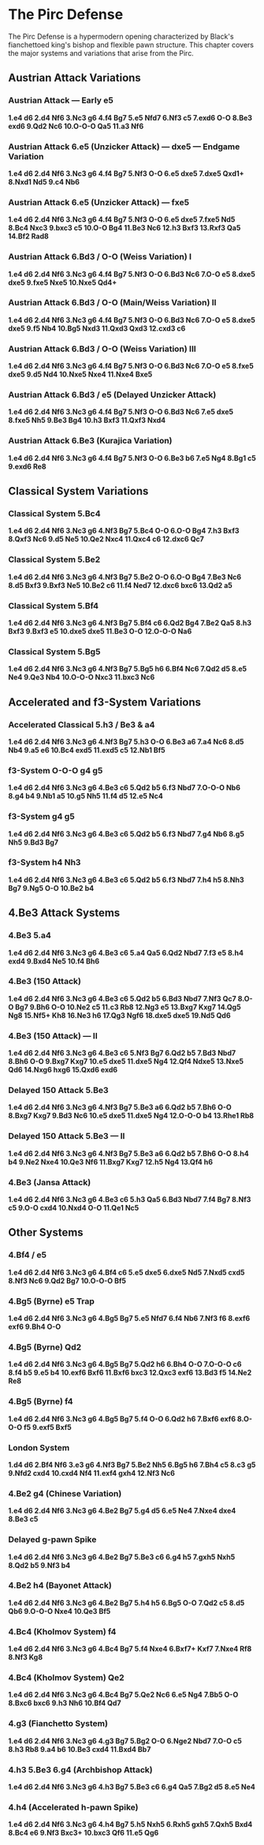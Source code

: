 # The Pirc Defense

The Pirc Defense is a hypermodern opening characterized by Black's fianchettoed king's bishop and flexible pawn structure. This chapter covers the major systems and variations that arise from the Pirc.

## Austrian Attack Variations

### Austrian Attack — Early e5
**1.e4 d6 2.d4 Nf6 3.Nc3 g6 4.f4 Bg7 5.e5 Nfd7 6.Nf3 c5 7.exd6 O-O 8.Be3 exd6 9.Qd2 Nc6 10.O-O-O Qa5 11.a3 Nf6**

### Austrian Attack 6.e5 (Unzicker Attack) — dxe5 — Endgame Variation
**1.e4 d6 2.d4 Nf6 3.Nc3 g6 4.f4 Bg7 5.Nf3 O-O 6.e5 dxe5 7.dxe5 Qxd1+ 8.Nxd1 Nd5 9.c4 Nb6**

### Austrian Attack 6.e5 (Unzicker Attack) — fxe5
**1.e4 d6 2.d4 Nf6 3.Nc3 g6 4.f4 Bg7 5.Nf3 O-O 6.e5 dxe5 7.fxe5 Nd5 8.Bc4 Nxc3 9.bxc3 c5 10.O-O Bg4 11.Be3 Nc6 12.h3 Bxf3 13.Rxf3 Qa5 14.Bf2 Rad8**

### Austrian Attack 6.Bd3 / O-O (Weiss Variation) I
**1.e4 d6 2.d4 Nf6 3.Nc3 g6 4.f4 Bg7 5.Nf3 O-O 6.Bd3 Nc6 7.O-O e5 8.dxe5 dxe5 9.fxe5 Nxe5 10.Nxe5 Qd4+**

### Austrian Attack 6.Bd3 / O-O (Main/Weiss Variation) II
**1.e4 d6 2.d4 Nf6 3.Nc3 g6 4.f4 Bg7 5.Nf3 O-O 6.Bd3 Nc6 7.O-O e5 8.dxe5 dxe5 9.f5 Nb4 10.Bg5 Nxd3 11.Qxd3 Qxd3 12.cxd3 c6**

### Austrian Attack 6.Bd3 / O-O (Weiss Variation) III
**1.e4 d6 2.d4 Nf6 3.Nc3 g6 4.f4 Bg7 5.Nf3 O-O 6.Bd3 Nc6 7.O-O e5 8.fxe5 dxe5 9.d5 Nd4 10.Nxe5 Nxe4 11.Nxe4 Bxe5**

### Austrian Attack 6.Bd3 / e5 (Delayed Unzicker Attack)
**1.e4 d6 2.d4 Nf6 3.Nc3 g6 4.f4 Bg7 5.Nf3 O-O 6.Bd3 Nc6 7.e5 dxe5 8.fxe5 Nh5 9.Be3 Bg4 10.h3 Bxf3 11.Qxf3 Nxd4**

### Austrian Attack 6.Be3 (Kurajica Variation)
**1.e4 d6 2.d4 Nf6 3.Nc3 g6 4.f4 Bg7 5.Nf3 O-O 6.Be3 b6 7.e5 Ng4 8.Bg1 c5 9.exd6 Re8**

## Classical System Variations

### Classical System 5.Bc4
**1.e4 d6 2.d4 Nf6 3.Nc3 g6 4.Nf3 Bg7 5.Bc4 O-O 6.O-O Bg4 7.h3 Bxf3 8.Qxf3 Nc6 9.d5 Ne5 10.Qe2 Nxc4 11.Qxc4 c6 12.dxc6 Qc7**

### Classical System 5.Be2
**1.e4 d6 2.d4 Nf6 3.Nc3 g6 4.Nf3 Bg7 5.Be2 O-O 6.O-O Bg4 7.Be3 Nc6 8.d5 Bxf3 9.Bxf3 Ne5 10.Be2 c6 11.f4 Ned7 12.dxc6 bxc6 13.Qd2 a5**

### Classical System 5.Bf4
**1.e4 d6 2.d4 Nf6 3.Nc3 g6 4.Nf3 Bg7 5.Bf4 c6 6.Qd2 Bg4 7.Be2 Qa5 8.h3 Bxf3 9.Bxf3 e5 10.dxe5 dxe5 11.Be3 O-O 12.O-O-O Na6**

### Classical System 5.Bg5
**1.e4 d6 2.d4 Nf6 3.Nc3 g6 4.Nf3 Bg7 5.Bg5 h6 6.Bf4 Nc6 7.Qd2 d5 8.e5 Ne4 9.Qe3 Nb4 10.O-O-O Nxc3 11.bxc3 Nc6**

## Accelerated and f3-System Variations

### Accelerated Classical 5.h3 / Be3 & a4
**1.e4 d6 2.d4 Nf6 3.Nc3 g6 4.Nf3 Bg7 5.h3 O-O 6.Be3 a6 7.a4 Nc6 8.d5 Nb4 9.a5 e6 10.Bc4 exd5 11.exd5 c5 12.Nb1 Bf5**

### f3-System O-O-O g4 g5
**1.e4 d6 2.d4 Nf6 3.Nc3 g6 4.Be3 c6 5.Qd2 b5 6.f3 Nbd7 7.O-O-O Nb6 8.g4 b4 9.Nb1 a5 10.g5 Nh5 11.f4 d5 12.e5 Nc4**

### f3-System g4 g5
**1.e4 d6 2.d4 Nf6 3.Nc3 g6 4.Be3 c6 5.Qd2 b5 6.f3 Nbd7 7.g4 Nb6 8.g5 Nh5 9.Bd3 Bg7**

### f3-System h4 Nh3
**1.e4 d6 2.d4 Nf6 3.Nc3 g6 4.Be3 c6 5.Qd2 b5 6.f3 Nbd7 7.h4 h5 8.Nh3 Bg7 9.Ng5 O-O 10.Be2 b4**

## 4.Be3 Attack Systems

### 4.Be3 5.a4
**1.e4 d6 2.d4 Nf6 3.Nc3 g6 4.Be3 c6 5.a4 Qa5 6.Qd2 Nbd7 7.f3 e5 8.h4 exd4 9.Bxd4 Ne5 10.f4 Bh6**

### 4.Be3 (150 Attack)
**1.e4 d6 2.d4 Nf6 3.Nc3 g6 4.Be3 c6 5.Qd2 b5 6.Bd3 Nbd7 7.Nf3 Qc7 8.O-O Bg7 9.Bh6 O-O 10.Ne2 c5 11.c3 Rb8 12.Ng3 e5 13.Bxg7 Kxg7 14.Qg5 Ng8 15.Nf5+ Kh8 16.Ne3 h6 17.Qg3 Ngf6 18.dxe5 dxe5 19.Nd5 Qd6**

### 4.Be3 (150 Attack) — II
**1.e4 d6 2.d4 Nf6 3.Nc3 g6 4.Be3 c6 5.Nf3 Bg7 6.Qd2 b5 7.Bd3 Nbd7 8.Bh6 O-O 9.Bxg7 Kxg7 10.e5 dxe5 11.dxe5 Ng4 12.Qf4 Ndxe5 13.Nxe5 Qd6 14.Nxg6 hxg6 15.Qxd6 exd6**

### Delayed 150 Attack 5.Be3
**1.e4 d6 2.d4 Nf6 3.Nc3 g6 4.Nf3 Bg7 5.Be3 a6 6.Qd2 b5 7.Bh6 O-O 8.Bxg7 Kxg7 9.Bd3 Nc6 10.e5 dxe5 11.dxe5 Ng4 12.O-O-O b4 13.Rhe1 Rb8**

### Delayed 150 Attack 5.Be3 — II
**1.e4 d6 2.d4 Nf6 3.Nc3 g6 4.Nf3 Bg7 5.Be3 a6 6.Qd2 b5 7.Bh6 O-O 8.h4 b4 9.Ne2 Nxe4 10.Qe3 Nf6 11.Bxg7 Kxg7 12.h5 Ng4 13.Qf4 h6**

### 4.Be3 (Jansa Attack)
**1.e4 d6 2.d4 Nf6 3.Nc3 g6 4.Be3 c6 5.h3 Qa5 6.Bd3 Nbd7 7.f4 Bg7 8.Nf3 c5 9.O-O cxd4 10.Nxd4 O-O 11.Qe1 Nc5**

## Other Systems

### 4.Bf4 / e5
**1.e4 d6 2.d4 Nf6 3.Nc3 g6 4.Bf4 c6 5.e5 dxe5 6.dxe5 Nd5 7.Nxd5 cxd5 8.Nf3 Nc6 9.Qd2 Bg7 10.O-O-O Bf5**

### 4.Bg5 (Byrne) e5 Trap
**1.e4 d6 2.d4 Nf6 3.Nc3 g6 4.Bg5 Bg7 5.e5 Nfd7 6.f4 Nb6 7.Nf3 f6 8.exf6 exf6 9.Bh4 O-O**

### 4.Bg5 (Byrne) Qd2
**1.e4 d6 2.d4 Nf6 3.Nc3 g6 4.Bg5 Bg7 5.Qd2 h6 6.Bh4 O-O 7.O-O-O c6 8.f4 b5 9.e5 b4 10.exf6 Bxf6 11.Bxf6 bxc3 12.Qxc3 exf6 13.Bd3 f5 14.Ne2 Re8**

### 4.Bg5 (Byrne) f4
**1.e4 d6 2.d4 Nf6 3.Nc3 g6 4.Bg5 Bg7 5.f4 O-O 6.Qd2 h6 7.Bxf6 exf6 8.O-O-O f5 9.exf5 Bxf5**

### London System
**1.d4 d6 2.Bf4 Nf6 3.e3 g6 4.Nf3 Bg7 5.Be2 Nh5 6.Bg5 h6 7.Bh4 c5 8.c3 g5 9.Nfd2 cxd4 10.cxd4 Nf4 11.exf4 gxh4 12.Nf3 Nc6**

### 4.Be2 g4 (Chinese Variation)
**1.e4 d6 2.d4 Nf6 3.Nc3 g6 4.Be2 Bg7 5.g4 d5 6.e5 Ne4 7.Nxe4 dxe4 8.Be3 c5**

### Delayed g-pawn Spike
**1.e4 d6 2.d4 Nf6 3.Nc3 g6 4.Be2 Bg7 5.Be3 c6 6.g4 h5 7.gxh5 Nxh5 8.Qd2 b5 9.Nf3 b4**

### 4.Be2 h4 (Bayonet Attack)
**1.e4 d6 2.d4 Nf6 3.Nc3 g6 4.Be2 Bg7 5.h4 h5 6.Bg5 O-O 7.Qd2 c5 8.d5 Qb6 9.O-O-O Nxe4 10.Qe3 Bf5**

### 4.Bc4 (Kholmov System) f4
**1.e4 d6 2.d4 Nf6 3.Nc3 g6 4.Bc4 Bg7 5.f4 Nxe4 6.Bxf7+ Kxf7 7.Nxe4 Rf8 8.Nf3 Kg8**

### 4.Bc4 (Kholmov System) Qe2
**1.e4 d6 2.d4 Nf6 3.Nc3 g6 4.Bc4 Bg7 5.Qe2 Nc6 6.e5 Ng4 7.Bb5 O-O 8.Bxc6 bxc6 9.h3 Nh6 10.Bf4 Qd7**

### 4.g3 (Fianchetto System)
**1.e4 d6 2.d4 Nf6 3.Nc3 g6 4.g3 Bg7 5.Bg2 O-O 6.Nge2 Nbd7 7.O-O c5 8.h3 Rb8 9.a4 b6 10.Be3 cxd4 11.Bxd4 Bb7**

### 4.h3 5.Be3 6.g4 (Archbishop Attack)
**1.e4 d6 2.d4 Nf6 3.Nc3 g6 4.h3 Bg7 5.Be3 c6 6.g4 Qa5 7.Bg2 d5 8.e5 Ne4**

### 4.h4 (Accelerated h-pawn Spike)
**1.e4 d6 2.d4 Nf6 3.Nc3 g6 4.h4 Bg7 5.h5 Nxh5 6.Rxh5 gxh5 7.Qxh5 Bxd4 8.Bc4 e6 9.Nf3 Bxc3+ 10.bxc3 Qf6 11.e5 Qg6**
